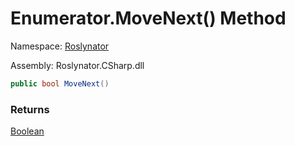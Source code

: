 # Enumerator\.MoveNext\(\) Method

Namespace: [Roslynator](../../../README.md)

Assembly: Roslynator\.CSharp\.dll

```csharp
public bool MoveNext()
```

### Returns

[Boolean](https://docs.microsoft.com/en-us/dotnet/api/system.boolean)


